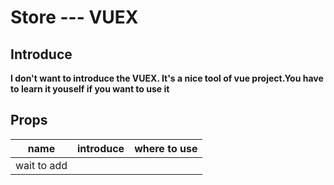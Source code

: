 # Store --- VUEX

## Introduce 

**I don't want to introduce the VUEX. It's a nice tool of vue project.You have to learn it youself if you want to use it**


## Props

| name | introduce | where to use |
|------|-----------|--------------|
|  wait to add |   |   |